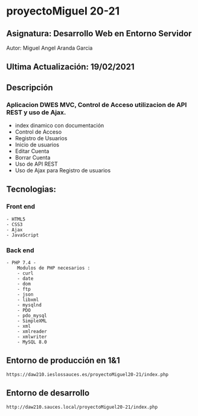 # proyectoMiguel 20-21

## Asignatura: Desarrollo Web en Entorno Servidor
Autor: Miguel Angel Aranda Garcia


## Ultima Actualización: 19/02/2021
## Descripción

### Aplicacion DWES MVC, Control de Acceso utilizacion de API REST y uso de Ajax.
    
   - index dinamico con documentación
   - Control de Acceso
   - Registro de Usuarios
   - Inicio de usuarios
   - Editar Cuenta
   - Borrar Cuenta
   - Uso de API REST
   - Uso de Ajax para Registro de usuarios

## Tecnologias:

### Front end
    - HTML5
    - CSS3
    - Ajax
    - JavaScript

### Back end

    - PHP 7.4 -
        Modulos de PHP necesarios :
        - curl
        - date
        - dom
        - ftp
        - json
        - libxml
        - mysqlnd
        - PDO
        - pdo_mysql
        - SimpleXML
        - xml
        - xmlreader
        - xmlwriter
        - MySQL 8.0

## Entorno de producción en 1&1

    https://daw210.ieslossauces.es/proyectoMiguel20-21/index.php
    
## Entorno de desarrollo

    http://daw210.sauces.local/proyectoMiguel20-21/index.php
